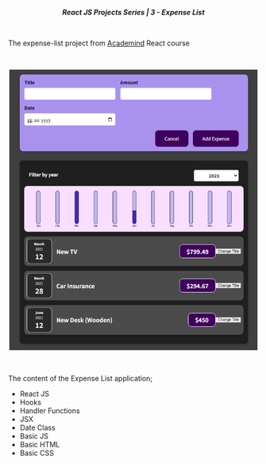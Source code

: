 **_<center>React JS Projects Series | 3 - Expense List</center>_**

<br>

The expense-list project from [Academind](https://github.com/academind) React course

<br>

<p align="center">
  <img width="500" src="src\img\App.png">
  <br>
</p>
<br>

The content of the Expense List application;

- React JS
- Hooks
- Handler Functions
- JSX
- Date Class
- Basic JS
- Basic HTML
- Basic CSS

